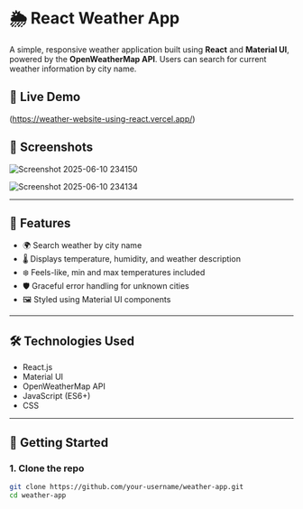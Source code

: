 # 🌦️ React Weather App

A simple, responsive weather application built using **React** and **Material UI**, powered by the **OpenWeatherMap API**. Users can search for current weather information by city name.

## 🚀 Live Demo
(https://weather-website-using-react.vercel.app/)

## 📸 Screenshots



![Screenshot 2025-06-10 234150](https://github.com/user-attachments/assets/c3af11fd-fdfe-4e13-9f66-57942e31268a)

![Screenshot 2025-06-10 234134](https://github.com/user-attachments/assets/16812d7b-8778-4f3f-8f87-69a06ca89ec5)


---

## 🔧 Features

- 🌍 Search weather by city name
- 🌡️ Displays temperature, humidity, and weather description
- ❄️ Feels-like, min and max temperatures included
- 🛡️ Graceful error handling for unknown cities
- 🖼️ Styled using Material UI components

---

## 🛠️ Technologies Used

- React.js
- Material UI
- OpenWeatherMap API
- JavaScript (ES6+)
- CSS

---

## 🔑 Getting Started

### 1. Clone the repo

```bash
git clone https://github.com/your-username/weather-app.git
cd weather-app
